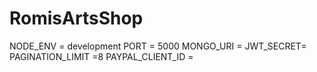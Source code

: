 ﻿# RomisArtsShop
NODE_ENV = development
PORT = 5000
MONGO_URI =
JWT_SECRET= 
PAGINATION_LIMIT =8
PAYPAL_CLIENT_ID =
